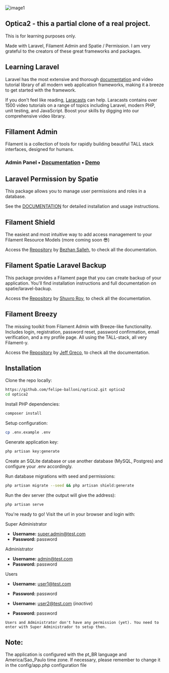 ![image1](https://user-images.githubusercontent.com/19998735/154263601-ac603d1b-5e4a-4c1b-85d7-1d105e1b8f5f.png)


## Optica2 - this a partial clone of a real project.

This is for learning purposes only.

Made with Laravel, Filament Admin and Spatie / Permission. I am very grateful to the creators of these great frameworks and packages.

## Learning Laravel

Laravel has the most extensive and thorough [documentation](https://laravel.com/docs) and video tutorial library of all modern web application frameworks, making it a breeze to get started with the framework.

If you don't feel like reading, [Laracasts](https://laracasts.com) can help. Laracasts contains over 1500 video tutorials on a range of topics including Laravel, modern PHP, unit testing, and JavaScript. Boost your skills by digging into our comprehensive video library.

## Fillament Admin

Filament is a collection of tools for rapidly building beautiful TALL stack interfaces, designed for humans.

### Admin Panel • [Documentation](https://filamentadmin.com/docs/admin) • [Demo](https://demo.filamentadmin.com)

## Laravel Permission by Spatie

This package allows you to manage user permissions and roles in a database.

See the [DOCUMENTATION](https://docs.spatie.be/laravel-permission/) for detailed installation and usage instructions.

## Filament Shield

The easiest and most intuitive way to add access management to your Filament Resource Models (more coming soon 😎)

Access the [Repository](https://github.com/bezhanSalleh/filament-shield) by [Bezhan Salleh](https://github.com/bezhanSalleh), to check all the documentation.

## Filament Spatie Laravel Backup

This package provides a Filament page that you can create backup of your application. You'll find installation instructions and full documentation on spatie/laravel-backup.

Access the [Repository](https://github.com/shuvroroy/filament-spatie-laravel-backup) by [Shuvro Roy](https://github.com/shuvroroy), to check all the documentation.

## Filament Breezy

The missing toolkit from Filament Admin with Breeze-like functionality. Includes login, registration, password reset, password confirmation, email verification, and a my profile page. All using the TALL-stack, all very Filament-y.

Access the [Repository](https://github.com/jeffgreco13/filament-breezy) by [Jeff Greco](https://github.com/jeffgreco13), to check all the documentation.

## Installation

Clone the repo locally:

```sh
https://github.com/felipe-balloni/optica2.git optica2
cd optica2
```

Install PHP dependencies:

```sh
composer install
```

Setup configuration:

```sh
cp .env.example .env
```

Generate application key:

```sh
php artisan key:generate
```

Create an SQLite database or use another database (MySQL, Postgres) and configure your .env accordingly.

Run database migrations with seed and permissions:

```sh
php artisan migrate --seed && php artisan shield:generate
```

Run the dev server (the output will give the address):

```sh
php artisan serve
```

You're ready to go! Visit the url in your browser and login with:

Super Administrator
- **Username:** super.admin@test.com
- **Password:** password

Administrator
- **Username:** admin@test.com
- **Password:** password

Users

- **Username:** user1@test.com
- **Password:** password


- **Username:** user2@test.com (_inactive_)
- **Password:** password

`Users and Administrator don't have any permission (yet). You need to enter with Super Administrador to setup then.`

## Note:
The application is configured with the pt_BR language and America/Sao_Paulo time zone. If necessary, please remember to change it in the config/app.php configuration file

